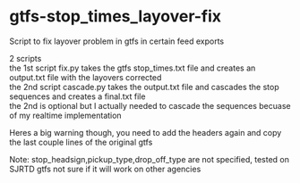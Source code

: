 # gtfs-stop_times_layover-fix
Script to fix layover problem in gtfs in certain feed exports

2 scripts  
the 1st script fix.py takes the gtfs stop_times.txt file and creates an output.txt file with the layovers corrected  
the 2nd script cascade.py takes the output.txt file and cascades the stop sequences and creates a final.txt file  
the 2nd is optional but I actually needed to cascade the sequences becuase of my realtime implementation

Heres a big warning though, you need to add the headers again and copy the last couple lines of the original gtfs

Note: stop_headsign,pickup_type,drop_off_type are not specified, tested on SJRTD gtfs not sure if it will work on other agencies
